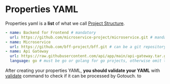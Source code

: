 # Properties YAML

Properties yaml is a **list** of what we call [Project Structure](/customize/project-structure).


```yaml
- name: Backend for Frontend # mandatory
  url: https://github.com/microservice-project/microservice.git # mandatory
- name: Microservice
  url: https://github.com/bff-project/bff.git # can be a git repository
- name: Api Gateway
  url: https://raw.githubusercontent.com/api/app/main/api-gateway.tar.gz # can be a tar.gz archive file
  language: go # must be go or golang for go projects, otherwise omit the field
```


After creating your properties YAML, **you should validate your YAML** with [validate](/commands#validate) command to check if it can be processed by Gotouch.
to 